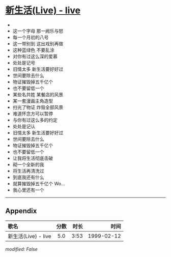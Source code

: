 # [新生活(Live) - live](https://music.163.com/song?id=67659)

* 
* 这一个字母 那一阙乐与怒
* 每一个月初的八号
* 这一带别到 这出戏别再做
* 这种蓝绿色 不要乱涂
* 对你有过这么深的爱慕
* 处处是记号
* 旧情太多 新生活要好好过
* 世间要除去什么
* 物证摧毁掉五千亿个
* 也不要留低一个
* 某些名共姓 某餐店的风景
* 某一套漫画主角造型
* 扫光了物证 炸毁全部风景
* 难道怀念方可以暂停
* 与你有过这么多的约定
* 处处是记认
* 旧情太多 新生活要好好过
* 世间要除去什么
* 物证摧毁掉五千亿个
* 也不要留低一个
* 让我将生活彻底击破
* 砌一个全新的我
* 将生活再清洗过
* 到底我还有什么
* 就算摧毁掉五千亿个 Wo...
* 我心里还有一个


---

## Appendix

|歌名|分数|时长|时间|
|:---|:---:|---:|---:|
|新生活(Live) - live|5.0|3:53|1999-02-12

*modified: False*